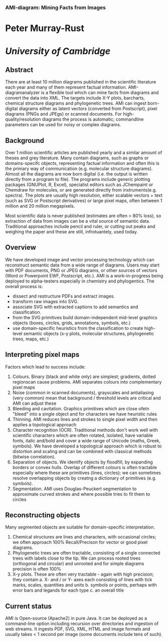 ### **AMI-diagram: Mining Facts from Images**

# Peter Murray-Rust
# _University of Cambridge_

## **Abstract**
There are at least 10 million diagrams published in the scientific literature each year and many of them represent factual information. AMI-diagramanalyzer is a flexible tool which can mine facts from diagrams and convert the data into XML. The targets include X-Y plots, barcharts, chemical structure diagrams and phylogenetic trees. AMI can ingest born-digital diagrams either as latent vectors (converted from Postscript), pixel diagrams (PNGs and JPEgs) or scanned documents. For high-quality/resolution diagrams the process is automatic; commandline parameters can be used for noisy or complex diagrams. 

## **Background**
Over 1 million scientific articles are published yearly and a similar amount of theses and grey literature. Many contain diagrams, such as graphs or domains-specifc objects, representing factual information and often this is the primary way of communication (e.g. molecular structure diagrams). Almost all the diagrams are now born digital (i.e. the output is written directly from a program to file). The programs include generic plotting packages (GNUPlot, R, Excel), specialist editors such as JChempaint or Chemdraw for molecules, or are generated directly from instruments(e.g. spectra). The plots are usually high resolution, either scalable vectors + text (such as SVG or Postscript derivatives) or large pixel maps, often between 1 million and 20 million megapixels. 

Most scientific data is never published (estimates are often > 80% loss), so extraction of data from images can be a vital source of semantic data. Traditional approaches include pencil and ruler, or cutting out peaks and weighing the paper and these are still, infrotuantely, used today. 

## Overview
We have developed image and vector processing technology which can reconstruct semantic data from a wide range of diagrams. Users may start with PDF documents, PNG or JPEG diagrams, or other sources of vectors (Word or Powerpoint EWF, Postscript, etc.). AMI is a work-in-progress being deployed to alpha-testers especially in chemistry and phylogentics. The overall process is:

 * dissect and restructure PDFs and extract images.
 * transform raw images into SVG.
 * associate SVG with extracted captions to add semantics and classification. 
 * from the SVG primitives build domain-independent mid-level graphics objects (boxes, circles, grids, annotations, symbols, etc.)
 * use domain-specific heuristics from the classification to create high-level semantic objects (x-y plots, molecular structures, phylogenetic trees, maps, etc.)

## Interpreting pixel maps
Factors which lead to success include:

 1. Colours. Binary (black and white only) are simplest; gradients, dotted regionscan cause problems. AMI separates colours into complementary pixel maps
 2. Noise (common in scanned documents), grayscales and antialiasing (very common) mean that background / threshold levels are critical and AMI can adjust these
 3. Bleeding and cavitation. Graphics primitives which are close ofetn "bleed" into a single object and for characters we have heuristic rules
 4. Thinning. AMI reduces lines and strokes to single pixel width and then applies a topological approach
 5. Character recognition (OCR). Traditional methods don't work well with scientific characters which are often rotated, isolated, have variable fonts, italic and/bold and cover a wide range of Unicode (maths, Greek, symbols). We have developed a topological approach which is robust to distortion and scaling and can be combined with classical methods (bitwise correlation).
 6. Separation of objects. We identify objects by floodfill, by expanding borders or convex hulls. Overlap of different colours is often tractable especially where these are primitives (lines, circles); we can sometimes resolve overlapping objects by creatng a dictionary of primitives (e.g. symbols).
 7. Segmentation. AMI uses Douglas-Peuckert segmentation to approximate curved strokes and where possible tries to fit them to circles

## **Reconstructing objects**
Many segmented objects are suitable for domain-specific interpretation. 
 1.  Chemical structures are lines and characters, with occasional circles; we often approach 100% Recall/Precison for vector or good pixel diagrams. 
 2.  Phylogenetic trees are often tractable, consisting of a single connected trees with labels close to the tip. We can process rooted trees (orthogonal and circular) and unrooted and for simple diagrams precision is often 100%
 3.  X-y plots. These are often very tractable - again with high precision; they contain
  a. X- and / or Y- axes each consisting of lines with tick marks, scales, quantities and units
  b. symbols or points, perhaps with error bars and legands for each type
  c. an overall title

## **Current status**
AMI is Open-source (Apache2) in pure Java. It can be deployed as a command-line option including recursion over directories and ingestion of web streams. It ingests PDF, SVG, XML, HTML and image formats and usually takes < 1 second per image (some documents include tens of such). 


